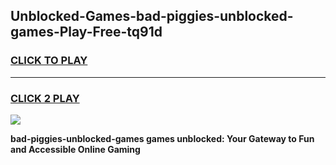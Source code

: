 
## Unblocked-Games-bad-piggies-unblocked-games-Play-Free-tq91d
<h3>
<a href="https://premium76.site?title=bad-piggies-unblocked-games&ref=17A">CLICK TO PLAY</a></h3>
<hr>

<h3>
<a href="https://premium76.site?title=bad-piggies-unblocked-games&ref=17A">CLICK 2 PLAY</a>
  
</h3>

<a href="https://premium76.site?title=bad-piggies-unblocked-games&ref=17A"><img src="https://clearcache.store/games.png"></a>


**bad-piggies-unblocked-games games unblocked: Your Gateway to Fun and Accessible Online Gaming**

